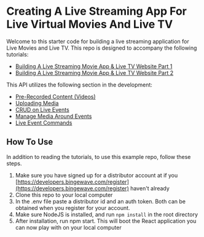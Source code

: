 
# Creating A Live Streaming App For Live Virtual Movies And Live TV


Welcome to this starter code for building a live streaming application for Live Movies and Live TV.  This repo is designed to accompany the following tutorials:

- [Building A Live Streaming Movie App & Live TV Website Part 1](https://medium.com/bingewave/building-a-live-streaming-movie-app-live-tv-website-part-1-d0857aaac8ea)
- [Building A Live Streaming Movie App & Live TV Website Part 2](https://medium.com/bingewave/building-a-live-streaming-movie-app-live-tv-website-part-2-fb4932721472)

This API utilizes the following section in the development:

- [Pre-Recorded Content (Videos)](https://developers.bingewave.com/docs/videos)
- [Uploading Media](https://developers.bingewave.com/docs/videomedia)
- [CRUD on Live Events](https://developers.bingewave.com/docs/events)
- [Manage Media Around Events](https://developers.bingewave.com/docs/eventmedia)
- [Live Event Commands](https://developers.bingewave.com/docs/eventcommands)

##  How To Use
In addition to  reading the tutorials, to  use  this  example  repo, follow these  steps.

1. Make sure you have signed up for a distributor account at if you [https://developers.bingewave.com/register](https://developers.bingewave.com/register) haven't already
2. Clone this repo to your local computer
3. In the .env file paste a distributor id and an auth token. Both can be obtained when you register for your account.
4. Make sure NodeJS is installed, and run `npm install` in the root directory
5. After installation, run npm start. This will boot the React application you can now play with on your local computer
